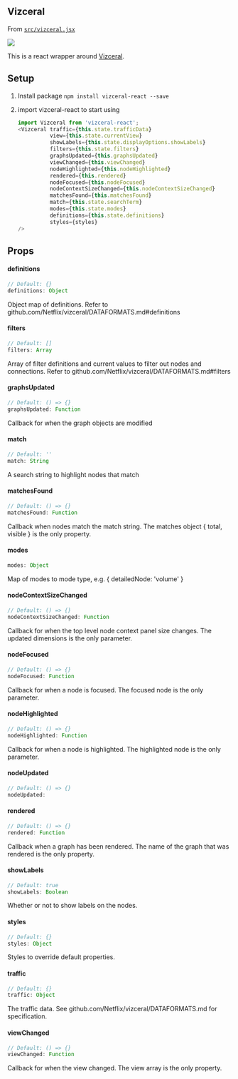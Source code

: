 ## Vizceral

From [`src/vizceral.jsx`](src/vizceral.jsx)

![](https://raw.githubusercontent.com/Netflix/vizceral/master/logo.png)

This is a react wrapper around [Vizceral](https://github.com/Netflix/vizceral).

## Setup
1. Install package
   `npm install vizceral-react --save`
2. import vizceral-react to start using

   ```js
   import Vizceral from 'vizceral-react';
   <Vizceral traffic={this.state.trafficData}
             view={this.state.currentView}
             showLabels={this.state.displayOptions.showLabels}
             filters={this.state.filters}
             graphsUpdated={this.graphsUpdated}
             viewChanged={this.viewChanged}
             nodeHighlighted={this.nodeHighlighted}
             rendered={this.rendered}
             nodeFocused={this.nodeFocused}
             nodeContextSizeChanged={this.nodeContextSizeChanged}
             matchesFound={this.matchesFound}
             match={this.state.searchTerm}
             modes={this.state.modes}
             definitions={this.state.definitions}
             styles={styles}
   />
   ```

## Props

#### definitions

```js
// Default: {}
definitions: Object
```

Object map of definitions. Refer to github.com/Netflix/vizceral/DATAFORMATS.md#definitions

#### filters

```js
// Default: []
filters: Array
```

Array of filter definitions and current values to filter out nodes and connections. Refer to github.com/Netflix/vizceral/DATAFORMATS.md#filters

#### graphsUpdated

```js
// Default: () => {}
graphsUpdated: Function
```

Callback for when the graph objects are modified

#### match

```js
// Default: ''
match: String
```

A search string to highlight nodes that match

#### matchesFound

```js
// Default: () => {}
matchesFound: Function
```

Callback when nodes match the match string. The matches object { total, visible } is the only property.

#### modes

```js
modes: Object
```

Map of modes to mode type, e.g. { detailedNode: 'volume' }

#### nodeContextSizeChanged

```js
// Default: () => {}
nodeContextSizeChanged: Function
```

Callback for when the top level node context panel size changes. The updated dimensions is the only parameter.

#### nodeFocused

```js
// Default: () => {}
nodeFocused: Function
```

Callback for when a node is focused. The focused node is the only parameter.

#### nodeHighlighted

```js
// Default: () => {}
nodeHighlighted: Function
```

Callback for when a node is highlighted. The highlighted node is the only parameter.

#### nodeUpdated

```js
// Default: () => {}
nodeUpdated: 
```

#### rendered

```js
// Default: () => {}
rendered: Function
```

Callback when a graph has been rendered. The name of the graph that was rendered is the only property.

#### showLabels

```js
// Default: true
showLabels: Boolean
```

Whether or not to show labels on the nodes.

#### styles

```js
// Default: {}
styles: Object
```

Styles to override default properties.

#### traffic

```js
// Default: {}
traffic: Object
```

The traffic data. See github.com/Netflix/vizceral/DATAFORMATS.md for specification.

#### viewChanged

```js
// Default: () => {}
viewChanged: Function
```

Callback for when the view changed. The view array is the only property.

<br><br>
